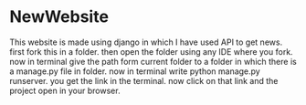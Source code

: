 # NewWebsite
This website is made using django in which I have used API to get news.
first fork this in a folder.
then open the folder using any IDE where you fork.
now in terminal give the path form current folder to a folder in which there is a manage.py file in folder.
now in terminal write python manage.py runserver.
you get the link in the terminal.
now click on that link and the project open in your browser.
